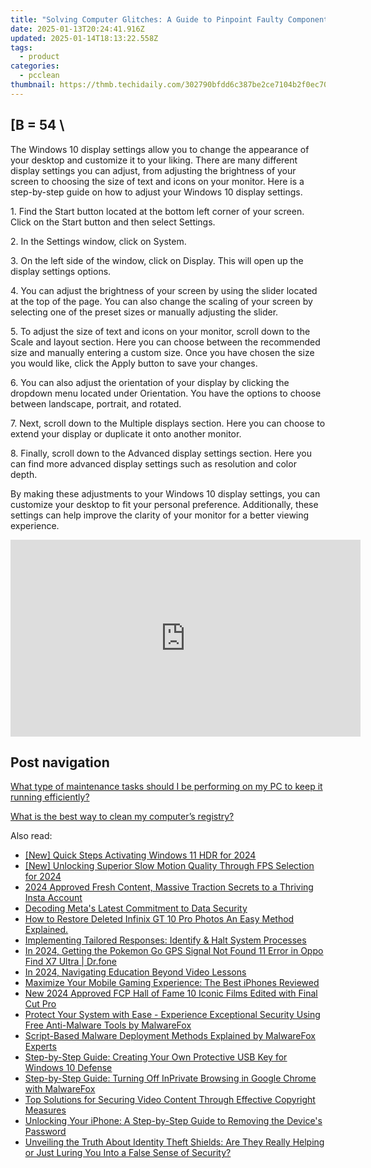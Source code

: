 ```yaml
---
title: "Solving Computer Glitches: A Guide to Pinpoint Faulty Components by YL Technologies"
date: 2025-01-13T20:24:41.916Z
updated: 2025-01-14T18:13:22.558Z
tags:
  - product
categories:
  - pcclean
thumbnail: https://thmb.techidaily.com/302790bfdd6c387be2ce7104b2f0ec7045e52a09e036ffbf26a83ecf9455ec5e.jpg
---
```


## \[B = 54 \

The Windows 10 display settings allow you to change the appearance of your desktop and customize it to your liking. There are many different display settings you can adjust, from adjusting the brightness of your screen to choosing the size of text and icons on your monitor. Here is a step-by-step guide on how to adjust your Windows 10 display settings. 

1\. Find the Start button located at the bottom left corner of your screen. Click on the Start button and then select Settings.

2\. In the Settings window, click on System.

3\. On the left side of the window, click on Display. This will open up the display settings options. 

4\. You can adjust the brightness of your screen by using the slider located at the top of the page. You can also change the scaling of your screen by selecting one of the preset sizes or manually adjusting the slider.

5\. To adjust the size of text and icons on your monitor, scroll down to the Scale and layout section. Here you can choose between the recommended size and manually entering a custom size. Once you have chosen the size you would like, click the Apply button to save your changes.

6\. You can also adjust the orientation of your display by clicking the dropdown menu located under Orientation. You have the options to choose between landscape, portrait, and rotated.

7\. Next, scroll down to the Multiple displays section. Here you can choose to extend your display or duplicate it onto another monitor.

8\. Finally, scroll down to the Advanced display settings section. Here you can find more advanced display settings such as resolution and color depth. 

By making these adjustments to your Windows 10 display settings, you can customize your desktop to fit your personal preference. Additionally, these settings can help improve the clarity of your monitor for a better viewing experience.

<!-- affiliate ads begin -->
<iframe width="560" height="315" src="https://www.youtube.com/embed/gkdZ3A1mock?si=2zeR5GtTU2VujM_w" title="YouTube video player" frameborder="0" allow="accelerometer; autoplay; clipboard-write; encrypted-media; gyroscope; picture-in-picture; web-share" referrerpolicy="strict-origin-when-cross-origin" allowfullscreen></iframe>
<!-- affiliate ads end -->

## Post navigation

[What type of maintenance tasks should I be performing on my PC to keep it running efficiently?](https://tools.techidaily.com/pcclean/products/)

[What is the best way to clean my computer’s registry?](https://tools.techidaily.com/pcclean/products/)

<ins class="adsbygoogle"
     style="display:block"
     data-ad-format="autorelaxed"
     data-ad-client="ca-pub-7571918770474297"
     data-ad-slot="1223367746"></ins>

<ins class="adsbygoogle"
     style="display:block"
     data-ad-client="ca-pub-7571918770474297"
     data-ad-slot="8358498916"
     data-ad-format="auto"
     data-full-width-responsive="true"></ins>

<span class="atpl-alsoreadstyle">Also read:</span>
<div><ul>
<li><a href="https://article-knowledge.techidaily.com/new-quick-steps-activating-windows-11-hdr-for-2024/"><u>[New] Quick Steps Activating Windows 11 HDR for 2024</u></a></li>
<li><a href="https://fox-glue.techidaily.com/new-unlocking-superior-slow-motion-quality-through-fps-selection-for-2024/"><u>[New] Unlocking Superior Slow Motion Quality Through FPS Selection for 2024</u></a></li>
<li><a href="https://instagram-video-recordings.techidaily.com/2024-approved-fresh-content-massive-traction-secrets-to-a-thriving-insta-account/"><u>2024 Approved Fresh Content, Massive Traction Secrets to a Thriving Insta Account</u></a></li>
<li><a href="https://facebook.techidaily.com/decoding-metas-latest-commitment-to-data-security/"><u>Decoding Meta's Latest Commitment to Data Security</u></a></li>
<li><a href="https://blog-min.techidaily.com/how-to-restore-deleted-infinix-gt-10-pro-photos-an-easy-method-explained-by-fonelab-android-recover-photos/"><u>How to Restore Deleted Infinix GT 10 Pro Photos An Easy Method Explained.</u></a></li>
<li><a href="https://win-updates.techidaily.com/implementing-tailored-responses-identify-and-halt-system-processes/"><u>Implementing Tailored Responses: Identify & Halt System Processes</u></a></li>
<li><a href="https://android-location.techidaily.com/in-2024-getting-the-pokemon-go-gps-signal-not-found-11-error-in-oppo-find-x7-ultra-drfone-by-drfone-virtual/"><u>In 2024, Getting the Pokemon Go GPS Signal Not Found 11 Error in Oppo Find X7 Ultra | Dr.fone</u></a></li>
<li><a href="https://extra-guidance.techidaily.com/in-2024-navigating-education-beyond-video-lessons/"><u>In 2024, Navigating Education Beyond Video Lessons</u></a></li>
<li><a href="https://buynow-info.techidaily.com/maximize-your-mobile-gaming-experience-the-best-iphones-reviewed/"><u>Maximize Your Mobile Gaming Experience: The Best iPhones Reviewed</u></a></li>
<li><a href="https://smart-video-creator.techidaily.com/new-2024-approved-fcp-hall-of-fame-10-iconic-films-edited-with-final-cut-pro/"><u>New 2024 Approved FCP Hall of Fame 10 Iconic Films Edited with Final Cut Pro</u></a></li>
<li><a href="https://win-updates.techidaily.com/protect-your-system-with-ease-experience-exceptional-security-using-free-anti-malware-tools-by-malwarefox/"><u>Protect Your System with Ease - Experience Exceptional Security Using Free Anti-Malware Tools by MalwareFox</u></a></li>
<li><a href="https://win-updates.techidaily.com/script-based-malware-deployment-methods-explained-by-malwarefox-experts/"><u>Script-Based Malware Deployment Methods Explained by MalwareFox Experts</u></a></li>
<li><a href="https://win-updates.techidaily.com/step-by-step-guide-creating-your-own-protective-usb-key-for-windows-10-defense/"><u>Step-by-Step Guide: Creating Your Own Protective USB Key for Windows 10 Defense</u></a></li>
<li><a href="https://win-updates.techidaily.com/step-by-step-guide-turning-off-inprivate-browsing-in-google-chrome-with-malwarefox/"><u>Step-by-Step Guide: Turning Off InPrivate Browsing in Google Chrome with MalwareFox</u></a></li>
<li><a href="https://win-updates.techidaily.com/top-solutions-for-securing-video-content-through-effective-copyright-measures/"><u>Top Solutions for Securing Video Content Through Effective Copyright Measures</u></a></li>
<li><a href="https://win-updates.techidaily.com/unlocking-your-iphone-a-step-by-step-guide-to-removing-the-devices-password/"><u>Unlocking Your iPhone: A Step-by-Step Guide to Removing the Device's Password</u></a></li>
<li><a href="https://win-updates.techidaily.com/unveiling-the-truth-about-identity-theft-shields-are-they-really-helping-or-just-luring-you-into-a-false-sense-of-security/"><u>Unveiling the Truth About Identity Theft Shields: Are They Really Helping or Just Luring You Into a False Sense of Security?</u></a></li>
</ul></div>

